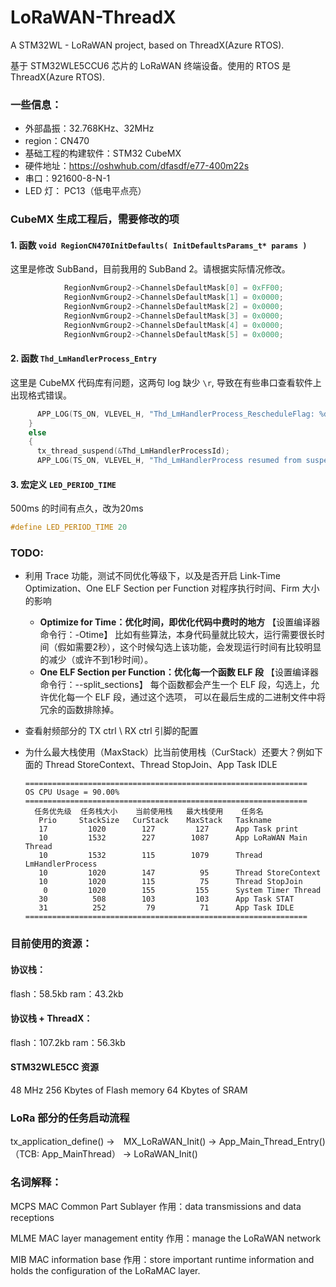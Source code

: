 # LoRaWAN-ThreadX
 A STM32WL - LoRaWAN project, based on ThreadX(Azure RTOS).

基于 STM32WLE5CCU6 芯片的 LoRaWAN 终端设备。使用的 RTOS 是 ThreadX(Azure RTOS).



### 一些信息：

- 外部晶振：32.768KHz、32MHz
- region：CN470
- 基础工程的构建软件：STM32 CubeMX
- 硬件地址：https://oshwhub.com/dfasdf/e77-400m22s
- 串口：921600-8-N-1
- LED 灯： PC13（低电平点亮）



### CubeMX 生成工程后，需要修改的项

#### 1. 函数 `void RegionCN470InitDefaults( InitDefaultsParams_t* params )`

这里是修改 SubBand，目前我用的 SubBand 2。请根据实际情况修改。

```C
            RegionNvmGroup2->ChannelsDefaultMask[0] = 0xFF00;
            RegionNvmGroup2->ChannelsDefaultMask[1] = 0x0000;
            RegionNvmGroup2->ChannelsDefaultMask[2] = 0x0000;
            RegionNvmGroup2->ChannelsDefaultMask[3] = 0x0000;
            RegionNvmGroup2->ChannelsDefaultMask[4] = 0x0000;
            RegionNvmGroup2->ChannelsDefaultMask[5] = 0x0000;
```

#### 2. 函数 `Thd_LmHandlerProcess_Entry`

这里是 CubeMX 代码库有问题，这两句 log 缺少 `\r`, 导致在有些串口查看软件上出现格式错误。

```C
      APP_LOG(TS_ON, VLEVEL_H, "Thd_LmHandlerProcess_RescheduleFlag: %d \r\n", Thd_LmHandlerProcess_RescheduleFlag);
    }
    else
    {
      tx_thread_suspend(&Thd_LmHandlerProcessId);
      APP_LOG(TS_ON, VLEVEL_H, "Thd_LmHandlerProcess resumed from suspend \r\n");
```

#### 3. 宏定义 `LED_PERIOD_TIME`

500ms 的时间有点久，改为20ms

```C
#define LED_PERIOD_TIME 20
```

### TODO:

- 利用 Trace 功能，测试不同优化等级下，以及是否开启 Link-Time Optimization、One ELF Section per Function 对程序执行时间、Firm 大小的影响

  - **Optimize for Time：优化时间，即优化代码中费时的地方** 【设置编译器命令行：-Otime】 比如有些算法，本身代码量就比较大，运行需要很长时间（假如需要2秒），这个时候勾选上该功能，会发现运行时间有比较明显的减少（或许不到1秒时间）。
  - **One ELF Section per Function：优化每一个函数 ELF 段** 【设置编译器命令行：--split_sections】 每个函数都会产生一个 ELF 段，勾选上，允许优化每一个 ELF 段，通过这个选项， 可以在最后生成的二进制文件中将冗余的函数排除掉。

- 查看射频部分的 TX ctrl \ RX ctrl 引脚的配置

- 为什么最大栈使用（MaxStack）比当前使用栈（CurStack）还要大？例如下面的 Thread StoreContext、Thread StopJoin、App Task IDLE

  ```
  ===============================================================
  OS CPU Usage = 90.00%
  ===============================================================
    任务优先级  任务栈大小    当前使用栈   最大栈使用    任务名
     Prio     StackSize   CurStack    MaxStack   Taskname
     17         1020        127         127      App Task print
     10         1532        227        1087      App LoRaWAN Main Thread
     10         1532        115        1079      Thread LmHandlerProcess
     10         1020        147          95      Thread StoreContext
     10         1020        115          75      Thread StopJoin
      0         1020        155         155      System Timer Thread
     30          508        103         103      App Task STAT
     31          252         79          71      App Task IDLE
  ===============================================================
  ```

  

### 目前使用的资源：

#### 协议栈：

flash：58.5kb
ram：43.2kb

#### 协议栈 + ThreadX：

flash：107.2kb
ram：56.3kb

####  STM32WLE5CC 资源
48 MHz 
256 Kbytes of Flash memory
64 Kbytes of SRAM

### LoRa 部分的任务启动流程

tx_application_define() ->　MX_LoRaWAN_Init() -> App_Main_Thread_Entry() （TCB: App_MainThread） -> LoRaWAN_Init()

### 名词解释：

MCPS
MAC Common Part Sublayer
作用：data transmissions and data receptions

MLME
MAC layer management entity
作用：manage the LoRaWAN network

MIB
MAC information base
作用：store important runtime information and holds the configuration of the LoRaMAC layer.